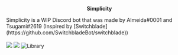 <p align="center">
   <b>Simplicity</b><br>
</p>
Simplicity is a WIP Discord bot that was made by Almeida#0001 and Tsugami#2619 (Inspired by [Switchblade](https://github.com/SwitchbladeBot/switchblade))
<br><br>
<a title="code style" target="_blank" href="http://standardjs.com"><img src="https://img.shields.io/badge/code%20style-standard-brightgreen.svg"></a>
<a title="Dependencies" target="_blank" href="https://david-dm.org/Almeeida/Simplicity/"><img src="https://david-dm.org/Almeeida/Simplicity/status.svg?style=flat-square"></a>
<img src="https://img.shields.io/badge/library-discord.js-blue.svg?style=flat-square" alt="Library">

